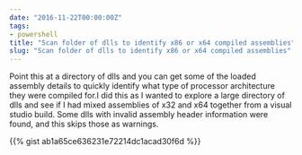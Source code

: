 ```yaml
---
date: "2016-11-22T00:00:00Z"
tags:
- powershell
title: "Scan folder of dlls to identify x86 or x64 compiled assemblies"
slug: "Scan folder of dlls to identify x86 or x64 compiled assemblies"
---
```


Point this at a directory of dlls and you can get some of the loaded assembly details to quickly identify what type of processor architecture they were compiled for.I did this as I wanted to explore a large directory of dlls and see if I had mixed assemblies of x32 and x64 together from a visual studio build.
Some dlls with invalid assembly header information were found, and this skips those as warnings.

{{% gist ab1a65ce636231e72214dc1acad30f6d %}}
